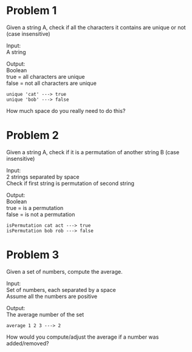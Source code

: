 # Problem 1
Given a string A, check if all the characters it contains are unique or not (case insensitive)

Input:  
A string

Output:  
Boolean  
true = all characters are unique  
false = not all characters are unique

```
unique 'cat' ---> true
unique 'bob' ---> false
```
How much space do you really need to do this?

# Problem 2
Given a string A, check if it is a permutation of another string B (case insensitive)

Input:   
2 strings separated by space  
Check if first string is permutation of second string

Output:  
Boolean  
true = is a permutation  
false = is not a permutation

``` 
isPermutation cat act ---> true
isPermutation bob rob ---> false
```

# Problem 3
Given a set of numbers, compute the average.

Input:  
Set of numbers, each separated by a space  
Assume all the numbers are positive

Output:  
The average number of the set

```
average 1 2 3 ---> 2
```

How would you compute/adjust the average if a number was added/removed?